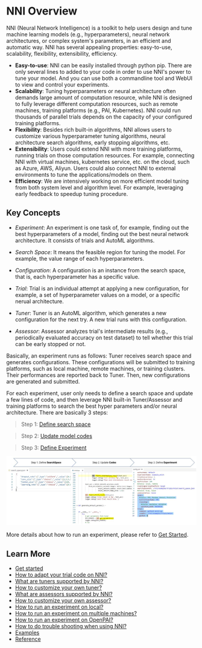 # NNI Overview

NNI (Neural Network Intelligence) is a toolkit to help users design and tune machine learning models (e.g., hyperparameters), neural network architectures, or complex system's parameters, in an efficient and automatic way. NNI has several appealing properties: easy-to-use, scalability, flexibility, extensibility, efficiency.

* **Easy-to-use**: NNI can be easily installed through python pip. There are only several lines to added to your code in order to use NNI's power to tune your model. And you can use both a commandline tool and WebUI to view and control your experiments. 
* **Scalability**: Tuning hyperparameters or neural architecture often demands large amount of computation resource, while NNI is designed to fully leverage different computation resources, such as remote machines, training platforms (e.g., PAI, Kubernetes). NNI could run thousands of parallel trials depends on the capacity of your configured training platforms.
* **Flexibility**: Besides rich built-in algorithms, NNI allows users to customize various hyperparameter tuning algorithms, neural architecture search algorithms, early stopping algorithms, etc.
* **Extensibility**: Users could extend NNI with more training platforms, running trials on those computation resources. For example, connecting NNI with virtual machines, kubernetes service, etc. on the cloud, such as Azure, AWS, Aliyun. Users could also connect NNI to external environments to tune the applications/models on them.
* **Efficiency**: We are intensively working on more efficient model tuning from both system level and algorithm level. For example, leveraging early feedback to speedup tuning procedure.

## Key Concepts

* *Experiment*: An experiment is one task of, for example, finding out the best hyperparameters of a model, finding out the best neural network architecture. It consists of trials and AutoML algorithms.

* *Search Space*: It means the feasible region for tuning the model. For example, the value range of each hyperparameters.

* *Configuration*: A configuration is an instance from the search space, that is, each hyperparameter has a specific value.

* *Trial*: Trial is an individual attempt at applying a new configuration, for example, a set of hyperparameter values on a model, or a specific nerual architecture.

* *Tuner*: Tuner is an AutoML algorithm, which generates a new configuration for the next try. A new trial runs with this configuration.

* *Assessor*: Assessor analyzes trial's intermediate results (e.g., periodically evaluated accuracy on test dataset) to tell whether this trial can be early stopped or not.

Basically, an experiment runs as follows: Tuner receives search space and generates configurations. These configurations will be submitted to training platforms, such as local machine, remote machines, or training clusters. Their performances are reported back to Tuner. Then, new configurations are generated and submitted.

For each experiment, user only needs to define a search space and update a few lines of code, and then leverage NNI built-in Tuner/Assessor and training platforms to search the best hyper parameters and/or neural architecture. There are basically 3 steps:

>Step 1: [Define search space](SearchSpaceSpec.md)

>Step 2: [Update model codes](howto_1_WriteTrial.md)

>Step 3: [Define Experiment](ExperimentConfig.md)


<p align="center">
<img src="./img/3_steps.jpg" alt="drawing"/>
</p> 

More details about how to run an experiment, please refer to [Get Started]().

## Learn More
* [Get started](GetStarted.md)
* [How to adapt your trial code on NNI?]()
* [What are tuners supported by NNI?]()
* [How to customize your own tuner?]()
* [What are assessors supported by NNI?]()
* [How to customize your own assessor?]()
* [How to run an experiment on local?](tutorial_1_CR_exp_local_api.md)
* [How to run an experiment on multiple machines?](tutorial_2_RemoteMachineMode.md)
* [How to run an experiment on OpenPAI?](PAIMode.md)
* [How to do trouble shooting when using NNI?]()
* [Examples]()
* [Reference]()